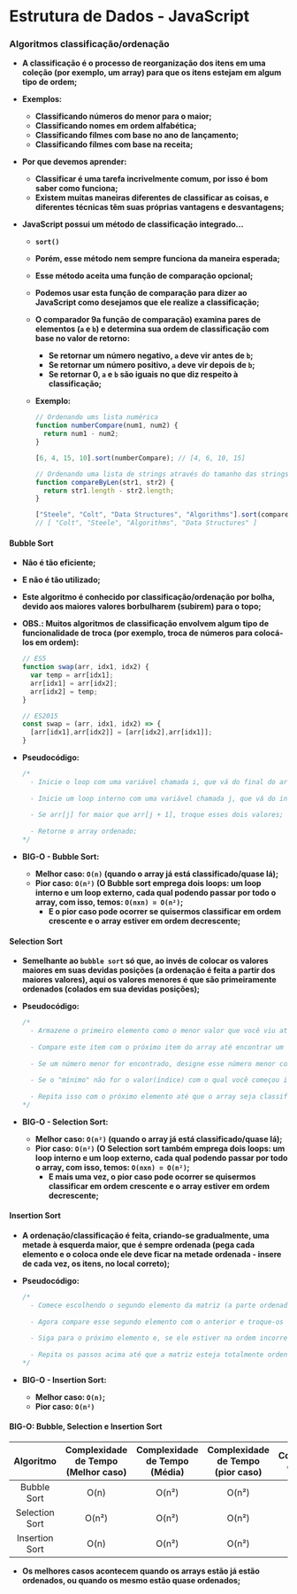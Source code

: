 # Estrutura de Dados - JavaScript



### Algoritmos classificação/ordenação

- **A classificação é o processo de reorganização dos itens em uma coleção (por exemplo, um array) para que os itens estejam em algum tipo de ordem;**

- **Exemplos:**

  - **Classificando números do menor para o maior;**
  - **Classificando nomes em ordem alfabética;**
  - **Classificando filmes com base no ano de lançamento;**
  - **Classificando filmes com base na receita;**

- **Por que devemos aprender:**

  - **Classificar é uma tarefa incrivelmente comum, por isso é bom saber como funciona;**
  - **Existem muitas maneiras diferentes de classificar as coisas, e diferentes técnicas têm suas próprias vantagens e desvantagens;**

- **JavaScript possui um método de classificação integrado...**

  - **`sort()`**

  - **Porém, esse método nem sempre funciona da maneira esperada;**

  - **Esse método aceita uma função de comparação opcional;**

  - **Podemos usar esta função de comparação para dizer ao JavaScript como desejamos que ele realize a classificação;**

  - **O comparador 9a função de comparação) examina pares de elementos (`a` e `b`) e determina sua ordem de classificação com base no valor de retorno:**

    - **Se retornar um número negativo, `a` deve vir antes de `b`;**
    - **Se retornar um número positivo, `a` deve vir depois de `b`;**
    - **Se retornar 0, `a` e `b` são iguais no que diz respeito à classificação;**

  - **Exemplo:**

    ```javascript
    // Ordenando ums lista numérica
    function numberCompare(num1, num2) {
      return num1 - num2;
    }
    
    [6, 4, 15, 10].sort(numberCompare); // [4, 6, 10, 15]
    
    // Ordenando uma lista de strings através do tamanho das strings
    function compareByLen(str1, str2) {
      return str1.length - str2.length;
    }
    
    ["Steele", "Colt", "Data Structures", "Algorithms"].sort(compareByLen);
    // [ "Colt", "Steele", "Algorithms", "Data Structures" ]
    ```

    

#### Bubble Sort

- **Não é tão eficiente;**

- **E não é tão utilizado;**

- **Este algoritmo é conhecido por classificação/ordenação por bolha, devido aos maiores valores borbulharem (subirem) para o topo;**

- **OBS.: Muitos algoritmos de classificação envolvem algum tipo de funcionalidade de troca (por exemplo, troca de números para colocá-los em ordem):**

  ```javascript
  // ES5
  function swap(arr, idx1, idx2) {
    var temp = arr[idx1];
    arr[idx1] = arr[idx2];
    arr[idx2] = temp;
  }
  
  // ES2015
  const swap = (arr, idx1, idx2) => {
    [arr[idx1],arr[idx2]] = [arr[idx2],arr[idx1]];
  }
  ```

- **Pseudocódigo:**

  ```javascript
  /*
  	- Inicie o loop com uma variável chamada i, que vá do final do array até o início;
  	
  	- Inicie um loop interno com uma variável chamada j, que vá do início até o índice i - 1;
  	
  	- Se arr[j] for maior que arr[j + 1], troque esses dois valores;
  	
  	- Retorne o array ordenado;
  */
  ```

- **BIG-O - Bubble Sort:**

  - **Melhor caso: `O(n)` (quando o array já está classificado/quase lá);**
  - **Pior caso: `O(n²)` (O Bubble sort emprega dois loops: um loop interno e um loop externo, cada qual podendo passar por todo o array, com isso, temos: `O(nxn) = O(n²)`;**
    - **E o pior caso pode ocorrer se quisermos classificar em ordem crescente e o array estiver em ordem decrescente;**

#### Selection Sort

- **Semelhante ao `bubble sort` só que, ao invés de colocar os valores maiores em suas devidas posições (a ordenação é feita a partir dos maiores valores), aqui os valores menores é que são primeiramente ordenados (colados em sua devidas posições);**

- **Pseudocódigo:**

  ```javascript
  /*
  	- Armazene o primeiro elemento como o menor valor que você viu até agora;
  	
  	- Compare este item com o próximo item do array até encontrar um número menor;
  	
  	- Se um número menor for encontrado, designe esse número menor como o novo "mínimo" e continue até o final do array;
  	
  	- Se o "mínimo" não for o valor(índice) com o qual você começou inicialmente, troque os dois valores (o que salvamos na 	real, não é o número e sim o índice);
  	
  	- Repita isso com o próximo elemento até que o array seja classificada;
  */
  ```

- **BIG-O - Selection Sort:**
  - **Melhor caso: `O(n²)` (quando o array já está classificado/quase lá);**
  - **Pior caso: `O(n²)` (O Selection sort também emprega dois loops: um loop interno e um loop externo, cada qual podendo passar por todo o array, com isso, temos: `O(nxn) = O(n²)`;**
    - **E mais uma vez, o pior caso pode ocorrer se quisermos classificar em ordem crescente e o array estiver em ordem decrescente;**



#### Insertion Sort

- **A ordenação/classificação é feita, criando-se gradualmente, uma metade à esquerda maior, que é sempre ordenada (pega cada elemento e o coloca onde ele deve ficar na metade ordenada - insere de cada vez, os itens, no local correto);**

- **Pseudocódigo:**

  ```javascript
  /*
  	- Comece escolhendo o segundo elemento da matriz (a parte ordenada é considerada o primeiro item do array);
  	
  	- Agora compare esse segundo elemento com o anterior e troque-os de posição caso necessário;
  	
  	- Siga para o próximo elemento e, se ele estiver na ordem incorreta, percorra a parte ordenada (o lado esquerdo) para 		colocar o elemento no local correto;
  	
  	- Repita os passos acima até que a matriz esteja totalmente ordenada;
  */
  ```

- **BIG-O - Insertion Sort:**

  - **Melhor caso: `O(n)`;**
  - **Pior caso: `O(n²)`**



#### BIG-O: Bubble, Selection e Insertion Sort

|   Algoritmo    | Complexidade de Tempo (Melhor caso) | Complexidade de Tempo (Média) | Complexidade de Tempo (pior caso) | Complexidade de espaço |
| :------------: | :---------------------------------: | :---------------------------: | :-------------------------------: | :--------------------: |
|  Bubble Sort   |                O(n)                 |             O(n²)             |               O(n²)               |          O(1)          |
| Selection Sort |                O(n²)                |             O(n²)             |               O(n²)               |          O(1)          |
| Insertion Sort |                O(n)                 |             O(n²)             |               O(n²)               |          O(1)          |

- **Os melhores casos acontecem quando os arrays estão já estão ordenados, ou quando os mesmo estão quase ordenados;**

